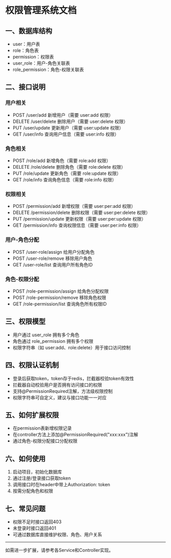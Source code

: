 # 权限管理系统文档

## 一、数据库结构

- user：用户表
- role：角色表
- permission：权限表
- user_role：用户-角色关联表
- role_permission：角色-权限关联表

## 二、接口说明

### 用户相关
- POST   /user/add         新增用户（需要 user:add 权限）
- DELETE /user/delete      删除用户（需要 user:delete 权限）
- PUT    /user/update      更新用户（需要 user:update 权限）
- GET    /user/info        查询用户信息（需要 user:info 权限）

### 角色相关
- POST   /role/add         新增角色（需要 role:add 权限）
- DELETE /role/delete      删除角色（需要 role:delete 权限）
- PUT    /role/update      更新角色（需要 role:update 权限）
- GET    /role/info        查询角色信息（需要 role:info 权限）

### 权限相关
- POST   /permission/add         新增权限（需要 user:per:add 权限）
- DELETE /permission/delete      删除权限（需要 user:per:delete 权限）
- PUT    /permission/update      更新权限（需要 user:per:update 权限）
- GET    /permission/info        查询权限信息（需要 user:per:info 权限）

### 用户-角色分配
- POST   /user-role/assign       给用户分配角色
- POST   /user-role/remove       移除用户角色
- GET    /user-role/list         查询用户所有角色ID

### 角色-权限分配
- POST   /role-permission/assign 给角色分配权限
- POST   /role-permission/remove 移除角色权限
- GET    /role-permission/list   查询角色所有权限ID

## 三、权限模型
- 用户通过 user_role 拥有多个角色
- 角色通过 role_permission 拥有多个权限
- 权限字符串（如 user:add、role:delete）用于接口访问控制

## 四、权限认证机制
- 登录后获取token，token存于redis，拦截器校验token有效性
- 拦截器自动校验用户是否拥有访问接口的权限
- 支持@PermissionRequired注解，方法级权限控制
- 权限字符串可自定义，建议与接口功能一一对应

## 五、如何扩展权限
- 在permission表新增权限记录
- 在controller方法上添加@PermissionRequired("xxx:xxx")注解
- 通过角色-权限分配接口分配权限

## 六、如何使用
1. 启动项目，初始化数据库
2. 通过注册/登录接口获取token
3. 调用接口时在header中带上Authorization: token
4. 按需分配角色和权限

## 七、常见问题
- 权限不足时接口返回403
- 未登录时接口返回401
- 可通过数据库直接维护权限、角色、用户关系

---
如需进一步扩展，请参考各Service和Controller实现。